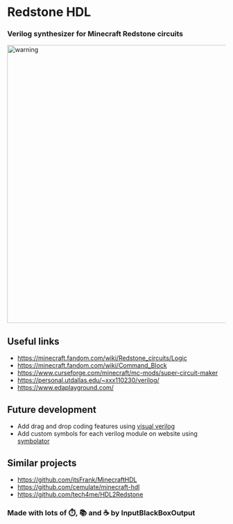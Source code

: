 # Redstone HDL
### Verilog synthesizer for Minecraft Redstone circuits

<img width="640" alt="warning" src="https://user-images.githubusercontent.com/53337979/151096760-3ace455e-da62-4914-a76f-c5dc14217243.png">

## Useful links
- https://minecraft.fandom.com/wiki/Redstone_circuits/Logic
- https://minecraft.fandom.com/wiki/Command_Block
- https://www.curseforge.com/minecraft/mc-mods/super-circuit-maker
- https://personal.utdallas.edu/~xxx110230/verilog/
- https://www.edaplayground.com/

## Future development
- Add drag and drop coding features using [visual verilog](https://github.com/MarwanYoussef/Visual-Verilog) 
- Add custom symbols for each verilog module on website using [symbolator](https://github.com/kevinpt/symbolator)

## Similar projects
- https://github.com/itsFrank/MinecraftHDL
- https://github.com/cemulate/minecraft-hdl
- https://github.com/tech4me/HDL2Redstone

### Made with lots of ⏱️, 📚 and ☕ by InputBlackBoxOutput
